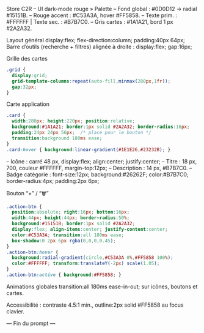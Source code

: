 Store C2R – UI dark-mode rouge »
Palette
– Fond global : #0D0D12 → radial #15151B.
– Rouge accent : #C53A3A, hover #FF5858.
– Texte prim. : #FFFFFF | Texte sec. : #B7B7C0.
– Gris cartes : #1A1A21, bord 1 px #2A2A32.

Layout général
display:flex; flex-direction:column; padding:40px 64px;
Barre d’outils (recherche + filtres) alignée à droite : display:flex; gap:16px;

Grille des cartes
```css
.grid {
  display:grid;
  grid-template-columns:repeat(auto-fill,minmax(280px,1fr));
  gap:32px;
}
```
Carte application
```css
.card {
  width:280px; height:220px; position:relative;
  background:#1A1A21; border:1px solid #2A2A32; border-radius:16px;
  padding:24px 24px 56px;  /* place pour le bouton */
  transition:background 180ms ease;
}
.card:hover { background:linear-gradient(#1E1E26,#23232B); }
```
– Icône : carré 48 px, display:flex; align:center; justify:center;
– Titre : 18 px, 700, couleur #FFFFFF, margin-top:12px;
– Description : 14 px, #B7B7C0.
– Badge catégorie : font-size:12px; background:#26262F; color:#B7B7C0; border-radius:4px; padding:2px 6px;

Bouton “+” / “🗑️”
```css
.action-btn {
  position:absolute; right:16px; bottom:16px;
  width:44px; height:44px; border-radius:50%;
  background:#15151B; border:1px solid #2A2A32;
  display:flex; align-items:center; justify-content:center;
  color:#C53A3A; transition:all 180ms ease;
  box-shadow:0 2px 6px rgba(0,0,0,0.45);
}
.action-btn:hover {
  background:radial-gradient(circle,#C53A3A 0%,#FF5858 100%);
  color:#FFFFFF; transform:translateY(-2px) scale(1.05);
}
.action-btn:active { background:#FF5858; }
```
Animations globales
transition:all 180ms ease-in-out; sur icônes, boutons et cartes.

Accessibilité : contraste 4.5:1 min., outline:2px solid #FF5858 au focus clavier.

— Fin du prompt —
